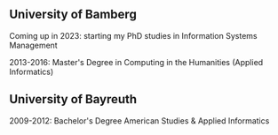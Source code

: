 ## University of Bamberg

Coming up in 2023: starting my PhD studies in Information Systems Management

2013-2016: Master's Degree in Computing in the Humanities (Applied Informatics)

## University of Bayreuth

2009-2012: Bachelor's Degree American Studies & Applied Informatics